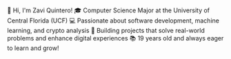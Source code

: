 👋 Hi, I'm Zavi Quintero!
🎓 Computer Science Major at the University of Central Florida (UCF)
💻 Passionate about software development, machine learning, and crypto analysis
🌟 Building projects that solve real-world problems and enhance digital experiences
📚 19 years old and always eager to learn and grow!

<!---
ZaviQ7/ZaviQ7 is a ✨ special ✨ repository because its `README.md` (this file) appears on your GitHub profile.
You can click the Preview link to take a look at your changes.
--->
